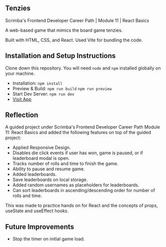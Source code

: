## Tenzies

Scrimba's Frontend Developer Career Path | Module 11 | React Basics

A web-based game that mimics the board game tenzies. 

Built with HTML, CSS, and React. Used Vite for bundling the code.

## Installation and Setup Instructions

Clone down this repository. You will need `node` and `npm` installed globally on your machine.

- Installation: `npm install`  
- Preview & Build: `npm run build` `npm run preview`
- Start Dev Server: `npm run dev`  
- [Visit App](https://tenz1es.netlify.app/)

## Reflection
A guided project under Scrimba's Frontend Developer Career Path Module 11: React Basics and added the following features on top of the guided project:
- Applied Responsive Design.
- Disables die click events if user has won, game is paused, or if leaderboard modal is open.
- Tracks number of rolls and time to finish the game.
- Ability to pause and resume game.
- Added leaderboards.
- Save leaderboards on local storage.
- Added random usernames as placeholders for leaderboards.
- Can sort leaderboards in ascending/descending order for number of rolls and time.

This was made to practice hands on for React and the concepts of props, useState and useEffect hooks. 

## Future Improvements
  - Stop the timer on initial game load.
